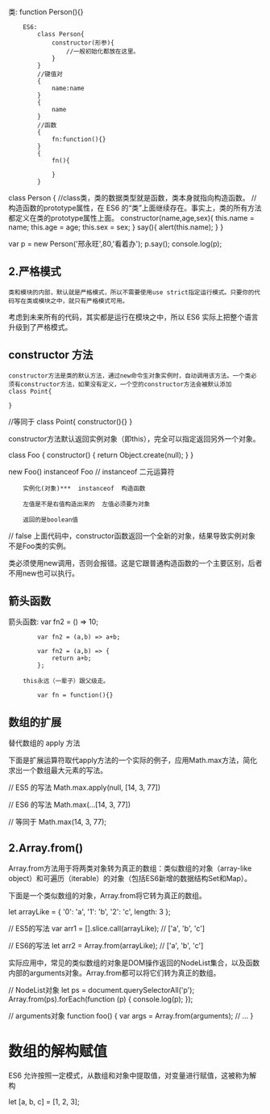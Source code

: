 类:
            function Person(){}

        ES6:
            class Person{
                constructor(形参){
                    //一般初始化都放在这里。
                }
            }
            //键值对
            {
                name:name
            }
            {
                name
            }
            //函数
            {
                fn:function(){}
            }
            {
                fn(){

                }
            }
            
            
class Person { //class类，类的数据类型就是函数，类本身就指向构造函数。
//构造函数的prototype属性，在 ES6 的“类”上面继续存在。事实上，类的所有方法都定义在类的prototype属性上面。
        constructor(name,age,sex){
            this.name = name;
            this.age = age;
            this.sex = sex;
        }
        say(){
            alert(this.name);
        }
    }   
    
var p = new Person('邢永旺',80,'看着办');
    p.say();
    console.log(p);    
    
## 2.严格模式    
    类和模块的内部，默认就是严格模式，所以不需要使用use strict指定运行模式。只要你的代码写在类或模块之中，就只有严格模式可用。

考虑到未来所有的代码，其实都是运行在模块之中，所以 ES6 实际上把整个语言升级到了严格模式。
    
    
## constructor 方法
    constructor方法是类的默认方法，通过new命令生对象实例时，自动调用该方法。一个类必须有constructor方法，如果没有定义，一个空的constructor方法会被默认添加
    class Point{
        
    }
//等同于
class Point{
    constructor(){}
}

constructor方法默认返回实例对象（即this），完全可以指定返回另外一个对象。

class Foo {
  constructor() {
    return Object.create(null);
  }
}

new Foo() instanceof Foo  // instanceof 二元运算符

        实例化(对象)***  instanceof  构造函数

        左值是不是右值构造出来的  左值必须要为对象

        返回的是boolean值
// false
上面代码中，constructor函数返回一个全新的对象，结果导致实例对象不是Foo类的实例。

类必须使用new调用，否则会报错。这是它跟普通构造函数的一个主要区别，后者不用new也可以执行。
## 箭头函数
箭头函数:
            var fn2 = () => 10;

            var fn2 = (a,b) => a+b;

            var fn2 = (a,b) => {
                return a+b;
            };

        this永远（一辈子）跟父级走。

            var fn = function(){}
            
            
## 数组的扩展
替代数组的 apply 方法

下面是扩展运算符取代apply方法的一个实际的例子，应用Math.max方法，简化求出一个数组最大元素的写法。


// ES5 的写法
Math.max.apply(null, [14, 3, 77])

// ES6 的写法
Math.max(...[14, 3, 77])

// 等同于
Math.max(14, 3, 77);

## 2.Array.from() 

Array.from方法用于将两类对象转为真正的数组：类似数组的对象（array-like object）和可遍历（iterable）的对象（包括ES6新增的数据结构Set和Map）。

下面是一个类似数组的对象，Array.from将它转为真正的数组。

let arrayLike = {
    '0': 'a',
    '1': 'b',
    '2': 'c',
    length: 3
};

// ES5的写法
var arr1 = [].slice.call(arrayLike); // ['a', 'b', 'c']

// ES6的写法
let arr2 = Array.from(arrayLike); // ['a', 'b', 'c']

实际应用中，常见的类似数组的对象是DOM操作返回的NodeList集合，以及函数内部的arguments对象。Array.from都可以将它们转为真正的数组。

// NodeList对象
let ps = document.querySelectorAll('p');
Array.from(ps).forEach(function (p) {
  console.log(p);
});

// arguments对象
function foo() {
  var args = Array.from(arguments);
  // ...
}


# 数组的解构赋值
ES6 允许按照一定模式，从数组和对象中提取值，对变量进行赋值，这被称为解构

let [a, b, c] = [1, 2, 3];

